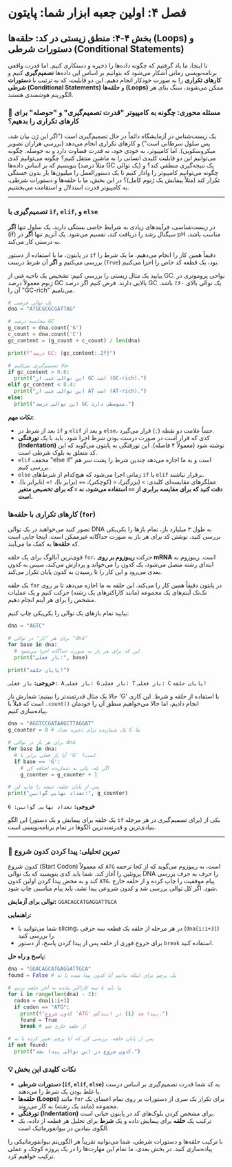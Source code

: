 # فصل ۴: اولین جعبه ابزار شما: پایتون

## بخش ۴-۴: منطق زیستی در کد: حلقه‌ها (Loops) و دستورات شرطی (Conditional Statements)

تا اینجا، ما یاد گرفتیم که چگونه داده‌ها را ذخیره و دستکاری کنیم. اما قدرت واقعی برنامه‌نویسی زمانی آشکار می‌شود که بتوانیم بر اساس این داده‌ها **تصمیم‌گیری** کنیم و **کارهای تکراری** را به صورت خودکار انجام دهیم. این دو قابلیت، که به ترتیب با **دستورات شرطی (Conditional Statements)** و **حلقه‌ها (Loops)** ممکن می‌شوند، سنگ بنای هر الگوریتم هوشمندی هستند.

### 🎯 مسئله محوری: چگونه به کامپیوتر "قدرت تصمیم‌گیری" و "حوصله" برای کارهای تکراری را بدهیم؟

یک زیست‌شناس در آزمایشگاه دائماً در حال تصمیم‌گیری است ("اگر این ژن بیان شد، پس سلول سرطانی است") و کارهای تکراری انجام می‌دهد (بررسی هزاران تصویر میکروسکوپی). اما کامپیوتر، به خودی خود، نه قدرت قضاوت دارد و نه حوصله. چگونه می‌توانیم این دو قابلیت کلیدی انسانی را به ماشین منتقل کنیم؟ چگونه می‌توانیم کدی بنویسیم که بر اساس داده‌ها (مثلاً درصد GC یک توالی) یک نتیجه‌گیری منطقی کند؟ و چگونه می‌توانیم کامپیوتر را وادار کنیم تا یک دستورالعمل را میلیون‌ها بار بدون خستگی تکرار کند (مثلاً پیمایش یک ژنوم کامل)؟ در این بخش، ما با حلقه‌ها و دستورات شرطی، به کامپیوتر قدرت استدلال و استقامت می‌بخشیم.

---

### تصمیم‌گیری با `if`, `elif`, و `else`

در زیست‌شناسی، فرآیندهای زیادی به شرایط خاصی بستگی دارند. یک سلول تنها **اگر** (if) سیگنال رشد را دریافت کند، تقسیم می‌شود. یک آنزیم تنها **اگر** در pH مناسب باشد، به درستی کار می‌کند.

در پایتون، ما با استفاده از دستور `if` دقیقاً همین کار را انجام می‌دهیم. ما یک شرط را بررسی می‌کنیم و **اگر** آن شرط درست (`True`) بود، یک قطعه کد خاص را اجرا می‌کنیم.

بیایید یک مثال زیستی را بررسی کنیم: تشخیص یک ناحیه غنی از GC. نواحی پروموتری در ژنوم معمولاً درصد GC بالایی دارند. فرض کنیم اگر درصد GC یک توالی بالای ۶۰٪ باشد، آن را "GC-rich" می‌نامیم.

```python
# یک توالی فرضی
dna = "ATGCGCGCGATTAG"

# محاسبه درصد GC
g_count = dna.count('G')
c_count = dna.count('C')
gc_content = (g_count + c_count) / len(dna)

print(f"درصد GC: {gc_content:.2f}")

# حالا تصمیم‌گیری می‌کنیم
if gc_content > 0.6:
  print("این توالی غنی از GC است (GC-rich).")
elif gc_content < 0.4:
  print("این توالی غنی از AT است (AT-rich).")
else:
  print("این توالی درصد GC متوسطی دارد.")
```

**نکات مهم:**

- بعد از شرط در `if` و `elif` و بعد از `else`، حتماً علامت دو نقطه (`:`) قرار می‌گیرد.
- کدی که قرار است در صورت درست بودن شرط اجرا شود، باید با یک **تورفتگی (Indentation)** نوشته شود (معمولاً ۴ فاصله). این تورفتگی به پایتون می‌گوید که این کد متعلق به بلوک شرطی است.
- `elif` مخفف "else if" است و به ما اجازه می‌دهد چندین شرط را پشت سر هم بررسی کنیم.
- `else` زمانی اجرا می‌شود که هیچ‌کدام از شرط‌های `if` یا `elif` برقرار نباشند.
- عملگرهای مقایسه‌ای کلیدی: `>` (بزرگتر)، `<` (کوچکتر)، `==` (برابر با)، `!=` (نابرابر با). **دقت کنید که برای مقایسه برابری از `==` استفاده می‌شود، نه `=` که برای تخصیص متغیر است.**

### کارهای تکراری با حلقه‌ها (`for`)

تصور کنید می‌خواهید در یک توالی DNA به طول ۳ میلیارد باز، تمام بازها را یکی‌یکی بررسی کنید. نوشتن کد برای هر باز به صورت جداگانه غیرممکن است. اینجا جایی است که **حلقه‌ها** به کمک ما می‌آیند.

قوی‌ترین آنالوگ برای یک حلقه `for`، حرکت **ریبوزوم بر روی mRNA** است. ریبوزوم به ابتدای رشته متصل می‌شود، یک کدون را می‌خواند و پردازش می‌کند، سپس به کدون بعدی می‌رود و این کار را تا رسیدن به کدون پایان تکرار می‌کند.

یک حلقه `for` در پایتون دقیقاً همین کار را می‌کند. این حلقه به ما اجازه می‌دهد تا بر روی تک‌تک آیتم‌های یک مجموعه (مانند کاراکترهای یک رشته) حرکت کنیم و یک عملیات مشخص را برای هر آیتم انجام دهیم.

بیایید تمام بازهای یک توالی را یکی‌یکی چاپ کنیم:

```python
dna = "AGTC"

# برای هر "باز" در توالی "dna"
for base in dna:
  # این کد برای هر باز به صورت جداگانه اجرا می‌شود
  print("باز فعلی:", base)

print("پایان حلقه!")
```

**خروجی:**
`باز فعلی: A`
`باز فعلی: G`
`باز فعلی: T`
`باز فعلی: C`
`پایان حلقه!`

حالا یک مثال قدرتمندتر را ببینیم: شمارش باز 'G' با استفاده از حلقه و شرط. این کاری است که قبلاً با `.count()` انجام دادیم، اما حالا می‌خواهیم منطق آن را خودمان پیاده‌سازی کنیم.

```python
dna = "AGGTCCGATAAGCTTAGGAT"
g_counter = 0 # یک شمارنده برای ذخیره تعداد G ها

# برای هر باز در توالی dna
for base in dna:
  # آیا باز فعلی برابر با 'G' است؟
  if base == 'G':
    # اگر بله، یکی به شمارنده اضافه کن
    g_counter = g_counter + 1

# پس از پایان حلقه، نتیجه را چاپ کن
print("تعداد نهایی گوانین:", g_counter)
```

**خروجی:**
`تعداد نهایی گوانین: 6`

این الگو (یک حلقه برای پیمایش و یک دستور `if` برای تصمیم‌گیری در هر مرحله) یکی از بنیادی‌ترین و قدرتمندترین الگوها در تمام برنامه‌نویسی است.

---

### 🔬 تمرین تحلیلی: پیدا کردن کدون شروع

کدون شروع (Start Codon) که معمولاً `ATG` است، به ریبوزوم می‌گوید که از کجا ترجمه پروتئین را آغاز کند. شما باید کدی بنویسید که یک توالی DNA را حرف به حرف بررسی کند و به محض پیدا کردن اولین کدون `ATG`، پیام موفقیت را چاپ کرده و از حلقه خارج شود. اگر کل توالی بررسی شد و کدون شروعی پیدا نشد، باید پیام مناسبی چاپ شود.

**توالی برای آزمایش:** `GGACAGCATGAGGATTGCA`

**راهنمایی:**

- شما می‌توانید با slicing، در هر مرحله از حلقه یک قطعه سه حرفی (`dna[i:i+3]`) را بررسی کنید.
- برای خروج فوری از حلقه پس از پیدا کردن پاسخ، از دستور `break` استفاده کنید.

**پاسخ و راه حل:**

```python
dna = "GGACAGCATGAGGATTGCA"
found = False # یک پرچم برای اینکه بدانیم آیا کدون پیدا شده یا نه

# ما باید تا سه کاراکتر مانده به آخر حلقه بزنیم
for i in range(len(dna) - 2):
  codon = dna[i:i+3]
  if codon == "ATG":
    print(f"کدون شروع 'ATG' در ایندکس {i} پیدا شد.")
    found = True
    break # از حلقه خارج شو

# پس از پایان حلقه، بررسی کن که آیا پرچم تغییر کرده یا نه
if not found:
  print("کدون شروع در این توالی پیدا نشد.")

```

### 💡 نکات کلیدی این بخش

- **دستورات شرطی (`if`, `elif`, `else`)** به کد شما قدرت تصمیم‌گیری بر اساس درست یا غلط بودن یک شرط را می‌دهند.
- **حلقه‌ها (Loops)** مانند `for` برای تکرار یک سری از دستورات بر روی تمام اعضای یک مجموعه (مانند یک رشته) به کار می‌روند.
- **تورفتگی (Indentation)** برای مشخص کردن بلوک‌های کد در پایتون حیاتی است.
- ترکیب یک **حلقه** برای پیمایش داده و یک **شرط** برای تحلیل هر قطعه از داده، یک الگوی بنیادین در بیوانفورماتیک است.

با ترکیب حلقه‌ها و دستورات شرطی، شما می‌توانید تقریباً هر الگوریتم بیوانفورماتیکی را پیاده‌سازی کنید. در بخش بعدی، ما تمام این مهارت‌ها را در یک پروژه کوچک و عملی ترکیب خواهیم کرد.
